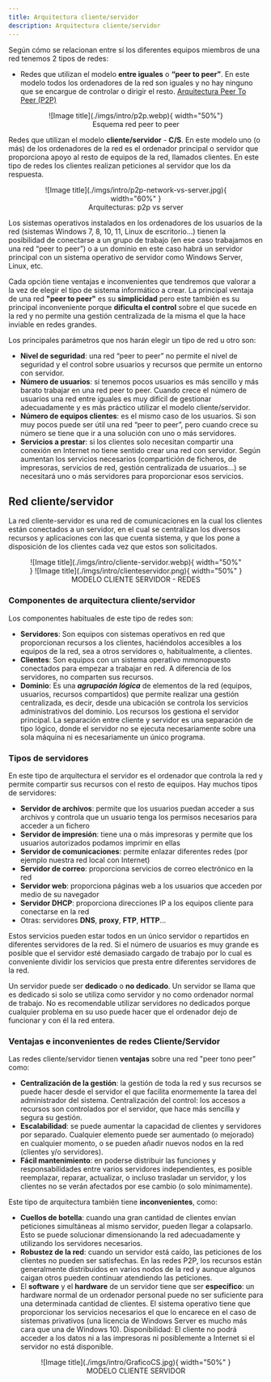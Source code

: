 ```yaml
---
title: Arquitectura cliente/servidor 
description: Arquitectura cliente/servidor
---
```


Según cómo se relacionan entre sí los diferentes equipos miembros de una red tenemos 2 tipos de redes:

- Redes que utilizan el modelo **entre iguales** o **“peer to peer”**. En este modelo todos los ordenadores de la red son iguales y no hay ninguno que se encargue de controlar o dirigir el resto. [Arquitectura Peer To Peer (P2P)](https://reactiveprogramming.io/blog/es/estilos-arquitectonicos/p2p)

<figure markdown="span" align="center">
  ![Image title](./imgs/intro/p2p.webp){ width="50%"}
  <figcaption>Esquema red peer to peer</figcaption>
</figure>
 
Redes que utilizan el modelo **cliente/servidor** - **C/S**. En este modelo uno (o más) de los ordenadores de la red es el ordenador principal o servidor que proporciona apoyo al resto de equipos de la red, llamados clientes. En este tipo de redes los clientes realizan peticiones al servidor que los da respuesta.

<figure markdown="span" align="center">
  ![Image title](./imgs/intro/p2p-network-vs-server.jpg){ width="60%"  }
  <figcaption>Arquitecturas: p2p vs server</figcaption>
</figure>


Los sistemas operativos instalados en los ordenadores de los usuarios de la red (sistemas Windows 7, 8, 10, 11, Linux de escritorio...) tienen la posibilidad de conectarse a un grupo de trabajo (en ese caso trabajamos en una red “peer to peer”) o a un dominio en este caso habrá un servidor principal con un sistema operativo de servidor como Windows Server, Linux, etc.

Cada opción tiene ventajas e inconvenientes que tendremos que valorar a la vez de elegir el tipo de sistema informático a crear. La principal ventaja de una red **"peer to peer"** es su **simplicidad** pero este también es su principal inconveniente porque **dificulta el control** sobre el que sucede en la red y no permite una gestión centralizada de la misma el que la hace inviable en redes grandes.

Los principales parámetros que nos harán elegir un tipo de red u otro son:

- **Nivel de seguridad**: una red “peer to peer” no permite el nivel de seguridad y el control sobre usuarios y recursos que permite un entorno con servidor.
- **Número de usuarios**: si tenemos pocos usuarios es más sencillo y más barato trabajar en una red peer to peer. Cuando crece el número de usuarios una red entre iguales es muy difícil de gestionar adecuadamente y es más práctico utilizar el modelo cliente/servidor.
- **Número de equipos clientes**: es el mismo caso de los usuarios. Si son muy pocos puede ser útil una red “peer to peer”, pero cuando crece su número se tiene que ir a una solución con uno o más servidores.
- **Servicios a prestar**: si los clientes solo necesitan compartir una conexión en Internet no tiene sentido crear una red con servidor. Según aumentan los servicios necesarios (compartición de ficheros, de impresoras, servicios de red, gestión centralizada de usuarios...) se necesitará uno o más servidores para proporcionar esos servicios.
 
## Red cliente/servidor

La red cliente-servidor es una red de comunicaciones en la cual los clientes están conectados a un servidor, en el cual se centralizan los diversos recursos y aplicaciones con las que cuenta sistema, y que los pone a disposición de los clientes cada vez que estos son solicitados.


<figure markdown="span" align="center">
  ![Image title](./imgs/intro/cliente-servidor.webp){ width="50%"  }
  ![Image title](./imgs/intro/clienteservidor.png){ width="50%"  }
  <figcaption>MODELO CLIENTE SERVIDOR - REDES</figcaption>
</figure>


### Componentes de arquitectura cliente/servidor

Los componentes habituales de este tipo de redes son:

- **Servidores**: Son equipos con sistemas operativos en red que proporcionan recursos a los clientes, haciéndolos accesibles a los equipos de la red, sea a otros servidores o, habitualmente, a clientes.
- **Clientes**: Son equipos con un sistema operativo mmonopuesto conectados para empezar a trabajar en red. A diferencia de los servidores, no comparten sus recursos.
- **Dominio**: Es una ***agrupación lógica*** de elementos de la red (equipos, usuarios, recursos compartidos) que permite realizar una gestión centralizada, es decir, desde una ubicación se controla los servicios administrativos del dominio. Los recursos los gestiona el servidor principal.
La separación entre cliente y servidor es una separación de tipo lógico, donde el servidor no se ejecuta necesariamente sobre una sola máquina ni es necesariamente un único programa.


### Tipos de servidores

En este tipo de arquitectura el servidor es el ordenador que controla la red y permite compartir sus recursos con el resto de equipos. Hay muchos tipos de servidores:

- **Servidor de archivos**: permite que los usuarios puedan acceder a sus archivos y controla que un usuario tenga los permisos necesarios para acceder a un fichero
- **Servidor de impresión**: tiene una o más impresoras y permite que los usuarios autorizados podamos imprimir en ellas
- **Servidor de comunicaciones**: permite enlazar diferentes redes (por ejemplo nuestra red local con Internet)
- **Servidor de correo**: proporciona servicios de correo electrónico en la red
- **Servidor web**: proporciona páginas web a los usuarios que acceden por medio de su navegador
- **Servidor DHCP**: proporciona direcciones IP a los equipos cliente para conectarse en la red
- Otras: servidores **DNS**, **proxy**, **FTP**, **HTTP**...

Estos servicios pueden estar todos en un único servidor o repartidos en diferentes servidores de la red. Si el número de usuarios es muy grande es posible que el servidor esté demasiado cargado de trabajo por lo cual es conveniente dividir los servicios que presta entre diferentes servidores de la red.

Un servidor puede ser **dedicado** o **no dedicado**. Un servidor se llama que es dedicado si solo se utiliza como servidor y no como ordenador normal de trabajo. No es recomendable utilizar servidores no dedicados porque cualquier problema en su uso puede hacer que el ordenador dejo de funcionar y con él la red entera.


### Ventajas e inconvenientes de redes Cliente/Servidor

Las redes cliente/servidor tienen **ventajas** sobre una red "peer tono peer" como:

- **Centralización de la gestión**: la gestión de toda la red y sus recursos se puede hacer desde el servidor el que facilita enormemente la tarea del administrador del sistema.
Centralización del control: los accesos a recursos son controlados por el servidor, que hace más sencilla y segura su gestión.
- **Escalabilidad**: se puede aumentar la capacidad de clientes y servidores por separado. Cualquier elemento puede ser aumentado (o mejorado) en cualquier momento, o se pueden añadir nuevos nodos en la red (clientes y/o servidores).
- **Fácil mantenimiento**: en poderse distribuir las funciones y responsabilidades entre varios servidores independientes, es posible reemplazar, reparar, actualizar, o incluso trasladar un servidor, y los clientes no se verán afectados por ese cambio (o solo mínimamente).

Este tipo de arquitectura también tiene **inconvenientes**, como:

- **Cuellos de botella**: cuando una gran cantidad de clientes envían peticiones simultáneas al mismo servidor, pueden llegar a colapsarlo. Esto se puede solucionar dimensionando la red adecuadamente y utilizando los servidores necesarios.
- **Robustez de la red**: cuando un servidor está caído, las peticiones de los clientes no pueden ser satisfechas. En las redes P2P, los recursos están generalmente distribuidos en varios nodos de la red y aunque algunos caigan otros pueden continuar atendiendo las peticiones.
- El **software** y el **hardware** de un servidor tiene que ser **específico**: un hardware normal de un ordenador personal puede no ser suficiente para una determinada cantidad de clientes. El sistema operativo tiene que proporcionar los servicios necesarios el que lo encarece en el caso de sistemas privativos (una licencia de Windows Server es mucho más cara que una de Windows 10).
Disponibilidad: El cliente no podrá acceder a los datos ni a las impresoras ni posiblemente a Internet si el servidor no está disponible.

<figure markdown="span" align="center">
  ![Image title](./imgs/intro/GraficoCS.jpg){ width="50%" }

  <figcaption>MODELO CLIENTE SERVIDOR</figcaption>
</figure>

